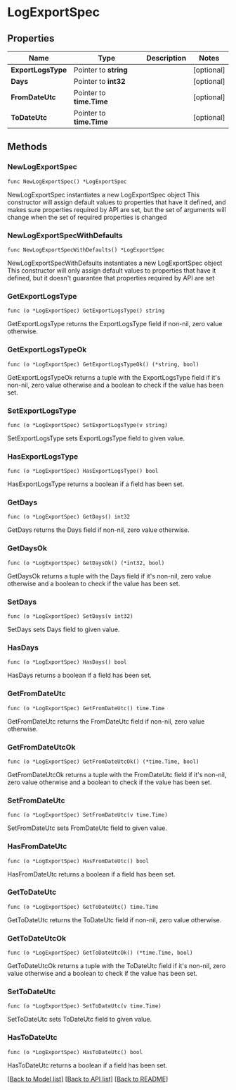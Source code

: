 # LogExportSpec

## Properties

Name | Type | Description | Notes
------------ | ------------- | ------------- | -------------
**ExportLogsType** | Pointer to **string** |  | [optional] 
**Days** | Pointer to **int32** |  | [optional] 
**FromDateUtc** | Pointer to **time.Time** |  | [optional] 
**ToDateUtc** | Pointer to **time.Time** |  | [optional] 

## Methods

### NewLogExportSpec

`func NewLogExportSpec() *LogExportSpec`

NewLogExportSpec instantiates a new LogExportSpec object
This constructor will assign default values to properties that have it defined,
and makes sure properties required by API are set, but the set of arguments
will change when the set of required properties is changed

### NewLogExportSpecWithDefaults

`func NewLogExportSpecWithDefaults() *LogExportSpec`

NewLogExportSpecWithDefaults instantiates a new LogExportSpec object
This constructor will only assign default values to properties that have it defined,
but it doesn't guarantee that properties required by API are set

### GetExportLogsType

`func (o *LogExportSpec) GetExportLogsType() string`

GetExportLogsType returns the ExportLogsType field if non-nil, zero value otherwise.

### GetExportLogsTypeOk

`func (o *LogExportSpec) GetExportLogsTypeOk() (*string, bool)`

GetExportLogsTypeOk returns a tuple with the ExportLogsType field if it's non-nil, zero value otherwise
and a boolean to check if the value has been set.

### SetExportLogsType

`func (o *LogExportSpec) SetExportLogsType(v string)`

SetExportLogsType sets ExportLogsType field to given value.

### HasExportLogsType

`func (o *LogExportSpec) HasExportLogsType() bool`

HasExportLogsType returns a boolean if a field has been set.

### GetDays

`func (o *LogExportSpec) GetDays() int32`

GetDays returns the Days field if non-nil, zero value otherwise.

### GetDaysOk

`func (o *LogExportSpec) GetDaysOk() (*int32, bool)`

GetDaysOk returns a tuple with the Days field if it's non-nil, zero value otherwise
and a boolean to check if the value has been set.

### SetDays

`func (o *LogExportSpec) SetDays(v int32)`

SetDays sets Days field to given value.

### HasDays

`func (o *LogExportSpec) HasDays() bool`

HasDays returns a boolean if a field has been set.

### GetFromDateUtc

`func (o *LogExportSpec) GetFromDateUtc() time.Time`

GetFromDateUtc returns the FromDateUtc field if non-nil, zero value otherwise.

### GetFromDateUtcOk

`func (o *LogExportSpec) GetFromDateUtcOk() (*time.Time, bool)`

GetFromDateUtcOk returns a tuple with the FromDateUtc field if it's non-nil, zero value otherwise
and a boolean to check if the value has been set.

### SetFromDateUtc

`func (o *LogExportSpec) SetFromDateUtc(v time.Time)`

SetFromDateUtc sets FromDateUtc field to given value.

### HasFromDateUtc

`func (o *LogExportSpec) HasFromDateUtc() bool`

HasFromDateUtc returns a boolean if a field has been set.

### GetToDateUtc

`func (o *LogExportSpec) GetToDateUtc() time.Time`

GetToDateUtc returns the ToDateUtc field if non-nil, zero value otherwise.

### GetToDateUtcOk

`func (o *LogExportSpec) GetToDateUtcOk() (*time.Time, bool)`

GetToDateUtcOk returns a tuple with the ToDateUtc field if it's non-nil, zero value otherwise
and a boolean to check if the value has been set.

### SetToDateUtc

`func (o *LogExportSpec) SetToDateUtc(v time.Time)`

SetToDateUtc sets ToDateUtc field to given value.

### HasToDateUtc

`func (o *LogExportSpec) HasToDateUtc() bool`

HasToDateUtc returns a boolean if a field has been set.


[[Back to Model list]](../README.md#documentation-for-models) [[Back to API list]](../README.md#documentation-for-api-endpoints) [[Back to README]](../README.md)


